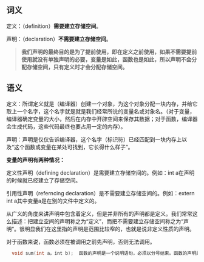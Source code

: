 ## 词义

定义：（definition）**需要建立存储空间**。

声明：（declaration）**不需要建立存储空间**。

>  **我们声明的最终目的是为了提前使用，即在定义之前使用，如果不需要提前使用就没有单独声明的必要，变量是如此，函数也是如此，所以声明不会分配存储空间，只有定义时才会分配存储空间。**
>

## 语义

定义：所谓定义就是（编译器）创建一个对象，为这个对象分配一块内存，并给它取上一个名字，这个名字就是就是我们经常所说的变量名或对象名。（对于变量，编译器确定变量的大小，然后在内存中开辟空间来保存其数据；对于函数，编译器会生成代码，这些代码最终也要占用一定的内存）。

声明：声明是仅仅告诉编译器，这个名字（标识符）已经匹配到一块内存上以及“这个函数或变量在某处可找到，它长得什么样子”。

 

**变量的声明有两种情况：**

定义性声明（defining declaration）是需要建立存储空间的。例如：int a在声明的时候就已经建立了存储空间。

引用性声明（referncing declaration）是不需要建立存储空间的。例如：extern int a其中变量a是在别的文件中定义的。   

从广义的角度来讲声明中包含着定义，但是并非所有的声明都是定义。我们常常这么描述：把建立空间的声明称之为“定义”，而把不需要建立存储空间称之为“声明”。很明显我们在这里指的声明是范围比较窄的，也就是说非定义性质的声明。

 

对于函数来说，函数必须在被调用之前先声明，否则无法调用。

```c
  void sum(int a，int b);  函数的声明是一个说明语句，必须以分号结束。函数的声明是对定义函数的返回值类型说明，以通知系统在本函数中所调用的函数是什么类型。
```